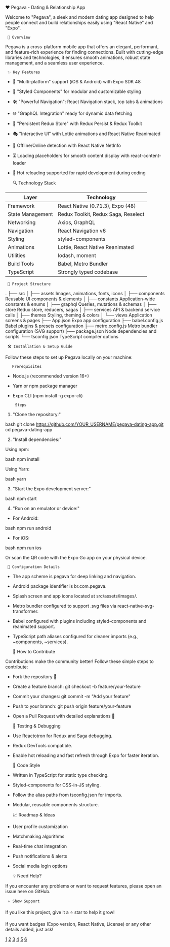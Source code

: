 
❤ Pegava - Dating & Relationship App

Welcome to "Pegava", a sleek and modern dating app designed to help people connect and build relationships easily using "React Native" and "Expo".

 

     🚀 Overview

Pegava is a cross-platform mobile app that offers an elegant, performant, and feature-rich experience for finding connections. Built with cutting-edge libraries and technologies, it ensures smooth animations, robust state management, and a seamless user experience.

 

     ✨ Key Features

- 📱 "Multi-platform" support (iOS & Android) with Expo SDK 48
- 🎨 "Styled Components" for modular and customizable styling
- 🛠 "Powerful Navigation": React Navigation stack, top tabs & animations
- 🌐 "GraphQL Integration" ready for dynamic data fetching
- 💾 "Persistent Redux Store" with Redux Persist & Redux Toolkit
- 🎭 "Interactive UI" with Lottie animations and React Native Reanimated
- 📡 Offline/Online detection with React Native NetInfo
- ⏳ Loading placeholders for smooth content display with react-content-loader
- 🔄 Hot reloading supported for rapid development during coding

 

     🔍 Technology Stack

| Layer             | Technology                          |
|-------------------|-----------------------------------|
| Framework         | React Native (0.71.3), Expo (48)  |
| State Management  | Redux Toolkit, Redux Saga, Reselect |
| Networking       | Axios, GraphQL                    |
| Navigation       | React Navigation v6               |
| Styling          | styled-components                 |
| Animations       | Lottie, React Native Reanimated  |
| Utilities        | lodash, moment                   |
| Build Tools      | Babel, Metro Bundler              |
| TypeScript       | Strongly typed codebase           |

 

     📁 Project Structure


.
├── src
│   ├── assets                 Images, animations, fonts, icons
│   ├── components             Reusable UI components & elements
│   ├── constants              Application-wide constants & enums
│   ├── graphql                Queries, mutations & schemas
│   ├── store                  Redux store, reducers, sagas
│   ├── services               API & backend service calls
│   ├── themes                 Styling, theming & colors
│   └── views                  Application screens & pages
├── App.json                  Expo app configuration
├── babel.config.js           Babel plugins & presets configuration
├── metro.config.js           Metro bundler configuration (SVG support)
├── package.json              Node dependencies and scripts
└── tsconfig.json             TypeScript compiler options


 

     🛠 Installation & Setup Guide

Follow these steps to set up Pegava locally on your machine:

       Prerequisites

- Node.js (recommended version 16+)
- Yarn or npm package manager
- Expo CLI (npm install -g expo-cli)

       Steps

1. "Clone the repository:"

bash
git clone https://github.com/YOUR_USERNAME/pegava-dating-app.git
cd pegava-dating-app


2. "Install dependencies:"

Using npm:

bash
npm install


Using Yarn:

bash
yarn


3. "Start the Expo development server:"

bash
npm start


4. "Run on an emulator or device:"

- For Android:

bash
npm run android


- For iOS:

bash
npm run ios


Or scan the QR code with the Expo Go app on your physical device.

 

     🔧 Configuration Details

- The app scheme is pegava for deep linking and navigation.
- Android package identifier is br.com.pegava.
- Splash screen and app icons located at src/assets/images/.
- Metro bundler configured to support .svg files via react-native-svg-transformer.
- Babel configured with plugins including styled-components and reanimated support.
- TypeScript path aliases configured for cleaner imports (e.g., ~components, ~services).

 

     🤝 How to Contribute

Contributions make the community better! Follow these simple steps to contribute:

- Fork the repository 🍴
- Create a feature branch: git checkout -b feature/your-feature
- Commit your changes: git commit -m "Add your feature"
- Push to your branch: git push origin feature/your-feature
- Open a Pull Request with detailed explanations 🎉

 

     🧪 Testing & Debugging

- Use Reactotron for Redux and Saga debugging.
- Redux DevTools compatible.
- Enable hot reloading and fast refresh through Expo for faster iteration.

 

     📝 Code Style

- Written in TypeScript for static type checking.
- Styled-components for CSS-in-JS styling.
- Follow the alias paths from tsconfig.json for imports.
- Modular, reusable components structure.

 

     📈 Roadmap & Ideas

- User profile customization
- Matchmaking algorithms
- Real-time chat integration
- Push notifications & alerts
- Social media login options

 

     

 

     💡 Need Help?

If you encounter any problems or want to request features, please open an issue here on GitHub.

 

     ⭐ Show Support

If you like this project, give it a ⭐ star to help it grow!

 


 

If you want badges (Expo version, React Native, License) or any other details added, just ask!

[1](https://ppl-ai-file-upload.s3.amazonaws.com/web/direct-files/attachments/85965836/2ef69e30-6b68-43ea-b3f2-709d6b01417a/App.json)
[2](https://ppl-ai-file-upload.s3.amazonaws.com/web/direct-files/attachments/85965836/d18c6e15-457b-4b81-9a3b-1c83463a5e3d/babel.config.js)
[3](https://ppl-ai-file-upload.s3.amazonaws.com/web/direct-files/attachments/85965836/87cec705-9726-4621-b23e-d82b9baac559/metro.config.js)
[4](https://ppl-ai-file-upload.s3.amazonaws.com/web/direct-files/attachments/85965836/484d2287-8c36-4dd4-832d-11f03a4cad59/package.json)
[5](https://ppl-ai-file-upload.s3.amazonaws.com/web/direct-files/attachments/85965836/a939b3f0-1808-4655-bdc1-2d85579d8aae/package-lock.json)
[6](https://ppl-ai-file-upload.s3.amazonaws.com/web/direct-files/attachments/85965836/deb511cd-b9c4-495a-a0ad-44f9df8eebc7/tsconfig.json)
